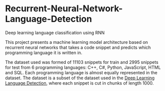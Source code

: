 # Recurrent-Neural-Network-Language-Detection
Deep learning language classification using RNN

This project presents a machine learning model architecture based on recurrent neural networks that takes a code snippet and predicts which programming language it is written in.

The dataset used was formed of 11103 snippets for train and 2995 snippets for test from 6 programming languages: C++, C#, Python, JavaScript, HTML and SQL.
Each programming language is almost equally represented in the dataset.
The dataset is a subset of the dataset used in the [Deep Learning Language Detection](https://github.com/aliostad/deep-learning-lang-detection), where each snippet is cut in chunks of length 1000.
